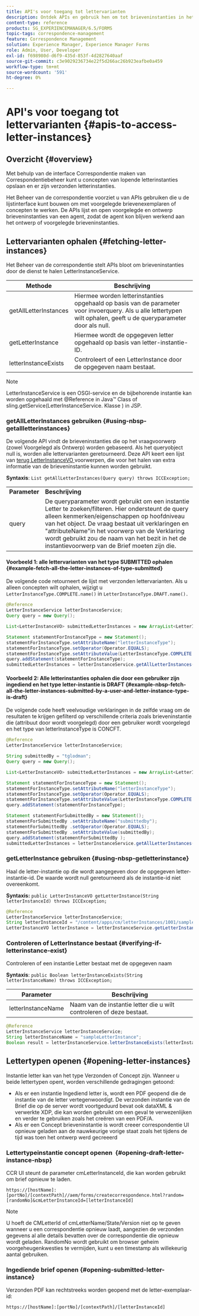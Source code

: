 ```yaml
---
title: API's voor toegang tot lettervarianten
description: Ontdek APIs en gebruik hen om tot brieveninstanties in het milieu van AEM Forms programmatically toegang te hebben.
content-type: reference
products: SG_EXPERIENCEMANAGER/6.5/FORMS
topic-tags: correspondence-management
feature: Correspondence Management
solution: Experience Manager, Experience Manager Forms
role: Admin, User, Developer
exl-id: f698980d-d6f9-435d-853f-4d2827640aaf
source-git-commit: c3e9029236734e22f5d266ac26b923eafbe0a459
workflow-type: tm+mt
source-wordcount: '591'
ht-degree: 0%

---
```


# API&#39;s voor toegang tot lettervarianten {#apis-to-access-letter-instances}

## Overzicht {#overview}

Met behulp van de interface Correspondentie maken van Correspondentiebeheer kunt u concepten van lopende letterinstanties opslaan en er zijn verzonden letterinstanties.

Het Beheer van de correspondentie voorziet u van APIs gebruiken die u de lijstinterface kunt bouwen om met voorgelegde brievenexemplaren of concepten te werken. De APIs lijst en open voorgelegde en ontwerp brieveninstanties van een agent, zodat de agent kon blijven werkend aan het ontwerp of voorgelegde brieveninstanties.

## Lettervarianten ophalen {#fetching-letter-instances}

Het Beheer van de correspondentie stelt APIs bloot om brieveninstanties door de dienst te halen LetterInstanceService.

| Methode | Beschrijving |
|--- |--- |
| getAllLetterInstances | Hiermee worden letterinstanties opgehaald op basis van de parameter voor invoerquery. Als u alle lettertypen wilt ophalen, geeft u de queryparameter door als null. |
| getLetterInstance | Hiermee wordt de opgegeven letter opgehaald op basis van letter-instantie-ID. |
| letterInstanceExists | Controleert of een LetterInstance door de opgegeven naam bestaat. |

>[!NOTE]
>
>LetterInstanceService is een OSGI-service en de bijbehorende instantie kan worden opgehaald met @Reference in Java™
>Class of sling.getService(LetterInstanceService. Klasse ) in JSP.

### getAllLetterInstances gebruiken {#using-nbsp-getallletterinstances}

De volgende API vindt de brieveninstanties die op het vraagvoorwerp (zowel Voorgelegd als Ontwerp) worden gebaseerd. Als het queryobject null is, worden alle lettervarianten geretourneerd. Deze API keert een lijst van [ terug LetterInstanceVO ](https://helpx.adobe.com/aem-forms/6-2/javadocs/com/adobe/icc/dbforms/obj/LetterInstanceVO.html) voorwerpen, die voor het halen van extra informatie van de brieveninstantie kunnen worden gebruikt.

**Syntaxis**: `List getAllLetterInstances(Query query) throws ICCException;`

<table>
 <tbody>
  <tr>
   <td><strong>Parameter</strong></td>
   <td><strong>Beschrijving</strong></td>
  </tr>
  <tr>
   <td>query</td>
   <td>De queryparameter wordt gebruikt om een instantie Letter te zoeken/filteren. Hier ondersteunt de query alleen kenmerken/eigenschappen op hoofdniveau van het object. De vraag bestaat uit verklaringen en "attributeName"in het voorwerp van de Verklaring wordt gebruikt zou de naam van het bezit in het de instantievoorwerp van de Brief moeten zijn die.<br /> </td>
  </tr>
 </tbody>
</table>

#### Voorbeeld 1: alle lettervarianten van het type SUBMITTED ophalen {#example-fetch-all-the-letter-instances-of-type-submitted}

De volgende code retourneert de lijst met verzonden lettervarianten. Als u alleen concepten wilt ophalen, wijzigt u `LetterInstanceType.COMPLETE.name()` in `LetterInstanceType.DRAFT.name().`

```java
@Reference
LetterInstanceService letterInstanceService;
Query query = new Query();

List<LetterInstanceVO> submittedLetterInstances = new ArrayList<LetterInstanceVO>();

Statement statementForInstanceType = new Statement();
statementForInstanceType.setAttributeName("letterInstanceType");
statementForInstanceType.setOperator(Operator.EQUALS);
statementForInstanceType.setAttributeValue(LetterInstanceType.COMPLETE.name());
query.addStatement(statementForInstanceType);
submittedLetterInstances = letterInstanceService.getAllLetterInstances(query);
```

#### Voorbeeld 2: Alle letterinstanties ophalen die door een gebruiker zijn ingediend en het type letter-instantie is DRAFT {#example-nbsp-fetch-all-the-letter-instances-submitted-by-a-user-and-letter-instance-type-is-draft}

De volgende code heeft veelvoudige verklaringen in de zelfde vraag om de resultaten te krijgen gefilterd op verschillende criteria zoals brieveninstantie die (attribuut door wordt voorgelegd) door een gebruiker wordt voorgelegd en het type van letterInstanceType is CONCFT.

```java
@Reference
LetterInstanceService letterInstanceService;

String submittedBy = "tglodman";
Query query = new Query();

List<LetterInstanceVO> submittedLetterInstances = new ArrayList<LetterInstanceVO>();

Statement statementForInstanceType = new Statement();
statementForInstanceType.setAttributeName("letterInstanceType");
statementForInstanceType.setOperator(Operator.EQUALS);
statementForInstanceType.setAttributeValue(LetterInstanceType.COMPLETE.name());
query.addStatement(statementForInstanceType);

Statement statementForSubmittedBy = new Statement();
statementForSubmittedBy .setAttributeName("submittedby");
statementForSubmittedBy .setOperator(Operator.EQUALS);
statementForSubmittedBy .setAttributeValue(submittedBy);
query.addStatement(statementForSubmittedBy );
submittedLetterInstances = letterInstanceService.getAllLetterInstances(query);
```

### getLetterInstance gebruiken {#using-nbsp-getletterinstance}

Haal de letter-instantie op die wordt aangegeven door de opgegeven letter-instantie-id. De waarde wordt null geretourneerd als de instantie-id niet overeenkomt.

**Syntaxis:** `public LetterInstanceVO getLetterInstance(String letterInstanceId) throws ICCException;`

```java
@Reference
LetterInstanceService letterInstanceService;
String letterInstanceId = "/content/apps/cm/letterInstances/1001/sampleLetterInstance";
LetterInstanceVO letterInstance = letterInstanceService.getLetterInstance(letterInstanceId );
```

### Controleren of LetterInstance bestaat {#verifying-if-letterinstance-exist}

Controleren of een instantie Letter bestaat met de opgegeven naam

**Syntaxis**: `public Boolean letterInstanceExists(String letterInstanceName) throws ICCException;`

| **Parameter** | **Beschrijving** |
|---|---|
| letterInstanceName | Naam van de instantie letter die u wilt controleren of deze bestaat. |

```java
@Reference
LetterInstanceService letterInstanceService;
String letterInstanceName = "sampleLetterInstance";
Boolean result = letterInstanceService.letterInstanceExists(letterInstanceName );
```

## Lettertypen openen {#opening-letter-instances}

Instantie letter kan van het type Verzonden of Concept zijn. Wanneer u beide lettertypen opent, worden verschillende gedragingen getoond:

* Als er een instantie Ingediend letter is, wordt een PDF geopend die de instantie van de letter vertegenwoordigt. De verzonden instantie van de Brief die op de server wordt voortgeduurd bevat ook dataXML &amp; verwerkte XDP, die kan worden gebruikt om een geval te verwezenlijken en verder te gebruiken zoals het creëren van een PDF/A.
* Als er een Concept brieveninstantie is wordt creeer correspondentie UI opnieuw geladen aan de nauwkeurige vorige staat zoals het tijdens de tijd was toen het ontwerp werd gecreeerd

### Lettertypeinstantie concept openen  {#opening-draft-letter-instance-nbsp}

CCR UI steunt de parameter cmLetterInstanceId, die kan worden gebruikt om brief opnieuw te laden.

`https://[hostName]:[portNo]/[contextPath]//aem/forms/createcorrespondence.html?random=[randomNo]&cmLetterInstanceId=[letterInstanceId]`

>[!NOTE]
>
>U hoeft de CMLetterId of cmLetterName/State/Version niet op te geven wanneer u een correspondentie opnieuw laadt, aangezien de verzonden gegevens al alle details bevatten over de correspondentie die opnieuw wordt geladen. RandomNo wordt gebruikt om browser geheim voorgeheugenkwesties te vermijden, kunt u een timestamp als willekeurig aantal gebruiken.

### Ingediende brief openen {#opening-submitted-letter-instance}

Verzonden PDF kan rechtstreeks worden geopend met de letter-exemplaar-id:

`https://[hostName]:[portNo]/[contextPath]/[letterInstanceId]`

